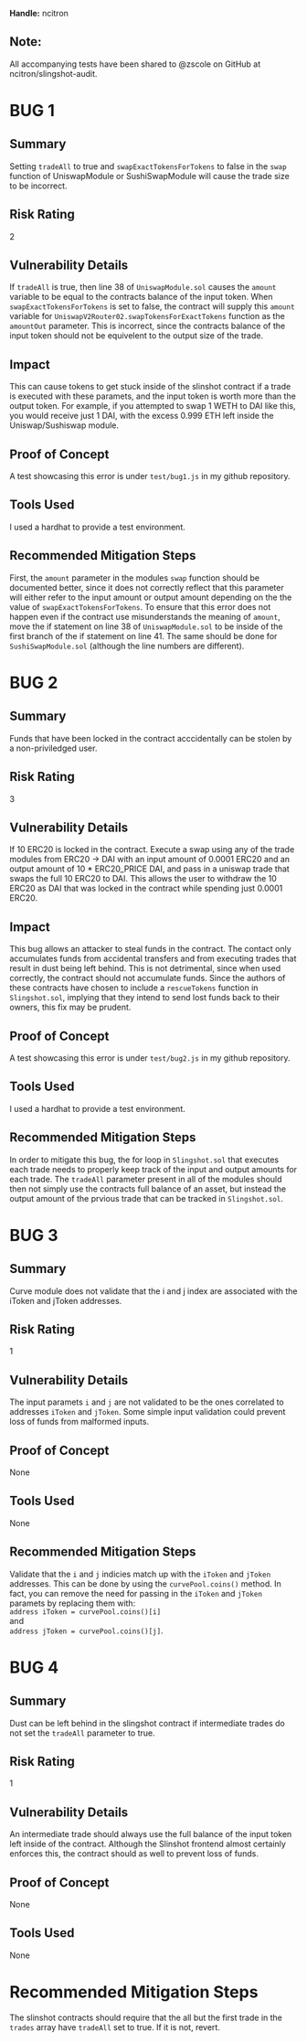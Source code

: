 **Handle:** ncitron  

## Note:
All accompanying tests have been shared to @zscole on GitHub at ncitron/slingshot-audit.

# BUG 1
## Summary
Setting `tradeAll` to true and `swapExactTokensForTokens` to false in the `swap` function of UniswapModule or SushiSwapModule will cause the trade size to be incorrect.

## Risk Rating
2

## Vulnerability Details
If `tradeAll` is true, then line 38 of `UniswapModule.sol` causes the `amount` variable to be equal to the contracts balance of the input token. When `swapExactTokensForTokens` is set to false, the contract will supply this `amount` variable for `UniswapV2Router02.swapTokensForExactTokens` function as the `amountOut` parameter. This is incorrect, since the contracts balance of the input token should not be equivelent to the output size of the trade.

## Impact
This can cause tokens to get stuck inside of the slinshot contract if a trade is executed with these paramets, and the input token is worth more than the output token. For example, if you attempted to swap 1 WETH to DAI like this, you would receive just 1 DAI, with the excess 0.999 ETH left inside the Uniswap/Sushiswap module.

## Proof of Concept
A test showcasing this error is under `test/bug1.js` in my github repository.

## Tools Used
I used a hardhat to provide a test environment.

## Recommended Mitigation Steps
First, the `amount` parameter in the modules `swap` function should be documented better, since it does not correctly reflect that this parameter will either refer to the input amount or output amount depending on the the value of `swapExactTokensForTokens`. To ensure that this error does not happen even if the contract use misunderstands the meaning of `amount`, move the if statement on line 38 of `UniswapModule.sol` to be inside of the first branch of the if statement on line 41. The same should be done for `SushiSwapModule.sol` (although the line numbers are different).


# BUG 2
## Summary
Funds that have been locked in the contract acccidentally can be stolen by a non-priviledged user.

## Risk Rating
3

## Vulnerability Details
If 10 ERC20 is locked in the contract. Execute a swap using any of the trade modules from ERC20 -> DAI with an input amount of 0.0001 ERC20 and an output amount of 10 * ERC20_PRICE DAI, and pass in a uniswap trade that swaps the full 10 ERC20 to DAI. This allows the user to withdraw the 10 ERC20 as DAI that was locked in the contract while spending just 0.0001 ERC20.

## Impact
This bug allows an attacker to steal funds in the contract. The contact only accumulates funds from accidental transfers and from executing trades that result in dust being left behind. This is not detrimental, since when used correctly, the contract should not accumulate funds. Since the authors of these contracts have chosen to include a `rescueTokens` function in `Slingshot.sol`, implying that they intend to send lost funds back to their owners, this fix may be prudent.

## Proof of Concept
A test showcasing this error is under `test/bug2.js` in my github repository.

## Tools Used
I used a hardhat to provide a test environment.

## Recommended Mitigation Steps
In order to mitigate this bug, the for loop in `Slingshot.sol` that executes each trade needs to properly keep track of the input and output amounts for each trade. The `tradeAll` parameter present in all of the modules should then not simply use the contracts full balance of an asset, but instead the output amount of the prvious trade that can be tracked in `Slingshot.sol`.

# BUG 3
## Summary
Curve module does not validate that the i and j index are associated with the iToken and jToken addresses.

## Risk Rating
1

## Vulnerability Details
The input paramets `i` and `j` are not validated to be the ones correlated to addresses `iToken` and `jToken`. Some simple input validation could prevent loss of funds from malformed inputs.

## Proof of Concept
None

## Tools Used
None

## Recommended Mitigation Steps
Validate that the  `i` and `j` indicies match up with the `iToken` and `jToken` addresses. This can be done by using the `curvePool.coins()` method. In fact, you can remove the need for passing in the `iToken` and `jToken` paramets by replacing them with:  
`address iToken = curvePool.coins()[i]`  
and  
`address jToken = curvePool.coins()[j]`.

# BUG 4
## Summary
Dust can be left behind in the slingshot contract if intermediate trades do not set the `tradeAll` parameter to true.

## Risk Rating
1

## Vulnerability Details
An intermediate trade should always use the full balance of the input token left inside of the contract. Although the Slinshot frontend almost certainly enforces this, the contract should as well to prevent loss of funds.

## Proof of Concept
None

## Tools Used
None

# Recommended Mitigation Steps
The slinshot contracts should require that the all but the first trade in the `trades` array have `tradeAll` set to true. If it is not, revert.

